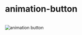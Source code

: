 # animation-button
<br>
<img src="https://user-images.githubusercontent.com/77459566/157083348-a6225de0-7c69-47e3-9df0-0e367484fdaf.gif" alt="animation button"/>
